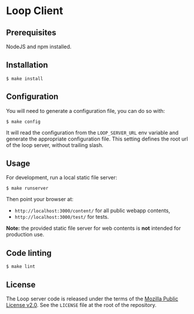 Loop Client
===========

Prerequisites
-------------

NodeJS and npm installed.

Installation
------------

    $ make install

Configuration
-------------

You will need to generate a configuration file, you can do so with:

	$ make config

It will read the configuration from the `LOOP_SERVER_URL` env variable and
generate the appropriate configuration file. This setting defines the root url
of the loop server, without trailing slash.

Usage
-----

For development, run a local static file server:

    $ make runserver

Then point your browser at:

- `http://localhost:3000/content/` for all public webapp contents,
- `http://localhost:3000/test/` for tests.

**Note:** the provided static file server for web contents is **not** intended
for production use.

Code linting
------------

    $ make lint

License
-------

The Loop server code is released under the terms of the
[Mozilla Public License v2.0](http://www.mozilla.org/MPL/2.0/). See the
`LICENSE` file at the root of the repository.
